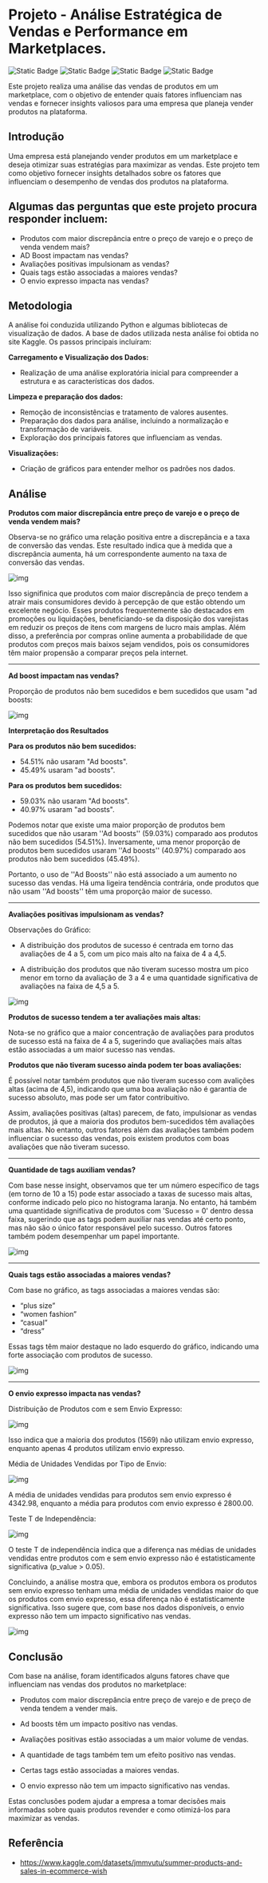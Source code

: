 
# Projeto - Análise Estratégica de Vendas e Performance em Marketplaces.

![Static Badge](https://img.shields.io/badge/python-%233776AB?style=for-the-badge&logo=python&logoColor=white)
![Static Badge](https://img.shields.io/badge/pandas-%23150458?style=for-the-badge&logo=pandas&logoColor=white)
![Static Badge](https://img.shields.io/badge/matplotlib-%23135F9B?style=for-the-badge)
![Static Badge](https://img.shields.io/badge/seaborn-%23444876?style=for-the-badge)

Este projeto realiza uma análise das vendas de produtos em um marketplace, com o objetivo de entender quais fatores influenciam nas vendas e fornecer insights valiosos para uma empresa que planeja vender produtos na plataforma.

## Introdução

Uma empresa está planejando vender produtos em um marketplace e deseja otimizar suas estratégias para maximizar as vendas. Este projeto tem como objetivo fornecer insights detalhados sobre os fatores que influenciam o desempenho de vendas dos produtos na plataforma.


## Algumas das perguntas que este projeto procura responder incluem:

- Produtos com maior discrepância entre o preço de varejo e o preço de venda vendem mais?
- AD Boost impactam nas vendas?
- Avaliações positivas impulsionam as vendas?
- Quais tags estão associadas a maiores vendas?
- O envio expresso impacta nas vendas?

## Metodologia

A análise foi conduzida utilizando Python e algumas bibliotecas de visualização de dados. A base de dados utilizada nesta análise foi obtida no site Kaggle. Os passos principais incluíram:

**Carregamento e Visualização dos Dados:**
- Realização de uma análise exploratória inicial para compreender a estrutura e as características dos dados.

**Limpeza e preparação dos dados:**
- Remoção de inconsistências e tratamento de valores ausentes.
- Preparação dos dados para análise, incluindo a normalização e transformação de variáveis.
- Exploração dos principais fatores que influenciam as vendas.

**Visualizações:**

- Criação de gráficos para entender melhor os padrões nos dados.


## Análise

**Produtos com maior discrepância entre preço de varejo e o preço de venda vendem mais?**

Observa-se no gráfico uma relação positiva entre a discrepância e a taxa de conversão das vendas. Este resultado indica que à medida que a discrepância aumenta, há um correspondente aumento na taxa de conversão das vendas.

![img](imagens/01.png)

Isso signifinica que produtos com maior discrepância de preço tendem a atrair mais consumidores devido à percepção de que estão obtendo um excelente negócio. Esses produtos frequentemente são destacados em promoções ou liquidações, beneficiando-se da disposição dos varejistas em reduzir os preços de itens com margens de lucro mais amplas. Além disso, a preferência por compras online aumenta a probabilidade de que produtos com preços mais baixos sejam vendidos, pois os consumidores têm maior propensão a comparar preços pela internet.

---

**Ad boost impactam nas vendas?**

Proporção de produtos não bem sucedidos e bem sucedidos que usam "ad boosts:

![img](imagens/02.png)

**Interpretação dos Resultados**

**Para os produtos não bem sucedidos:**

- 54.51% não usaram "Ad boosts".
- 45.49% usaram "ad boosts".

**Para os produtos bem sucedidos:**

- 59.03% não usaram "Ad boosts".
- 40.97% usaram "ad boosts".

Podemos notar que existe uma maior proporção de produtos bem sucedidos que não usaram ''Ad boosts'' (59.03%) comparado aos produtos não bem sucedidos (54.51%). Inversamente, uma menor proporção de produtos bem sucedidos usaram ''Ad boosts'' (40.97%) comparado aos produtos não bem sucedidos (45.49%). 

Portanto, o uso de ''Ad Boosts'' não está associado a um aumento no sucesso das vendas. Há uma ligeira tendência contrária, onde produtos que não usam ''Ad boosts'' têm uma proporção maior de sucesso.

---

**Avaliações positivas impulsionam as vendas?**

Observações do Gráfico:

- A distribuição dos produtos de sucesso é centrada em torno das avaliações de 4 a 5, com um pico mais alto na faixa de 4 a 4,5.

- A distribuição dos produtos que não tiveram sucesso mostra um pico menor em torno da avaliação de 3 a 4 e uma quantidade significativa de avaliações na faixa de 4,5 a 5.

![img](imagens/03.png)

**Produtos de sucesso tendem a ter avaliações mais altas:**

Nota-se no gráfico que a maior concentração de avaliações para produtos de sucesso está na faixa de 4 a 5, sugerindo que avaliações mais altas estão associadas a um maior sucesso nas vendas.

**Produtos que não tiveram sucesso ainda podem ter boas avaliações:**

É possível notar também produtos que não tiveram sucesso com avalições altas (acima de 4,5), indicando que uma boa avaliação não é garantia de sucesso absoluto, mas pode ser um fator contribuitivo.

Assim, avaliações positivas (altas) parecem, de fato, impulsionar as vendas de produtos, já que a maioria dos produtos bem-sucedidos têm avaliações mais altas. No entanto, outros fatores além das avaliações também podem influenciar o sucesso das vendas, pois existem produtos com boas avaliações que não tiveram sucesso.

---

**Quantidade de tags auxiliam vendas?**

Com base nesse insight, observamos que ter um número específico de tags (em torno de 10 a 15) pode estar associado a taxas de sucesso mais altas, conforme indicado pelo pico no histograma laranja. No entanto, há também uma quantidade significativa de produtos com 'Sucesso = 0' dentro dessa faixa, sugerindo que as tags podem auxiliar nas vendas até certo ponto, mas não são o único fator responsável pelo sucesso. Outros fatores também podem desempenhar um papel importante.

![img](imagens/04.png)

---

**Quais tags estão associadas a maiores vendas?**

Com base no gráfico, as tags associadas a maiores vendas são:

- “plus size”
- “women fashion”
- “casual”
- “dress”

Essas tags têm maior destaque no lado esquerdo do gráfico, indicando uma forte associação com produtos de sucesso.

![img](imagens/05.png)

---

**O envio expresso impacta nas vendas?**

Distribuição de Produtos com e sem Envio Expresso:

![img](imagens/06.png)

Isso indica que a maioria dos produtos (1569) não utilizam envio expresso, enquanto apenas 4 produtos utilizam envio expresso.


Média de Unidades Vendidas por Tipo de Envio:

![img](imagens/07.png)

A média de unidades vendidas para produtos sem envio expresso é 4342.98, enquanto a média para produtos com envio expresso é 2800.00.


Teste T de Independência:

![img](imagens/08.png)

O teste T de independência indica que a diferença nas médias de unidades vendidas entre produtos com e sem envio expresso não é estatisticamente significativa (p_value > 0.05).


Concluindo, a análise mostra que, embora os produtos embora os produtos sem envio expresso tenham uma média de unidades vendidas maior do que os produtos com envio expresso, essa diferença não é estatisticamente significativa. Isso sugere que, com base nos dados disponíveis, o envio expresso não tem um impacto significativo nas vendas.

![img](imagens/09.png)


## Conclusão

Com base na análise, foram identificados alguns fatores chave que influenciam nas vendas dos produtos no marketplace:

- Produtos com maior discrepância entre preço de varejo e de preço de venda tendem a vender mais.

- Ad boosts têm um impacto positivo nas vendas.

- Avaliações positivas estão associadas a um maior volume de vendas.

- A quantidade de tags também tem um efeito positivo nas vendas.
  
- Certas tags estão associadas a maiores vendas.
  
- O envio expresso não tem um impacto significativo nas vendas.

Estas conclusões podem ajudar a empresa a tomar decisões mais informadas sobre quais produtos revender e como otimizá-los para maximizar as vendas.


## Referência

 - https://www.kaggle.com/datasets/jmmvutu/summer-products-and-sales-in-ecommerce-wish
